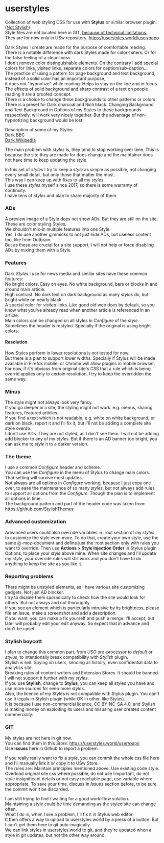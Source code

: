 <!-- tesing links in md files
There seems to be no way to open an md page other than the main readme.md in a view without the File tree.
To avoid reload, when just jumping anchors, use only "#anchor".

[Will reload the page but will open md without File tree and jumps to anchor OK](https://github.com/paponius/userstyles/#stylish-boycott)
There could be a slash before hash, or not: /userstyles/#stylish-boycott
[this will reload the md file and show File tree](README.md#stylish-boycott)  
[without reload](#stylish-boycott)  
-->

# userstyles
Collection of web styling CSS for use with **Stylus** or similar browser plugin. ([Not Stylish](#stylish-boycott))  
Style files are not located here in GIT, [because of technical limitations.](#git)  
They are for now only in USw repository. https://userstyles.world/user/papo  

Dark Styles I create are made for the purpose of comfortable reading.  
There is a notable difference with dark Styles made for color-haters. Or for the false feeling of a cleanliness.  
I don't remove color distinguishable elements. On the contrary I add special colors for links, visited links, separate colors for caption/sub-caption...  
The practice of using a pattern for page background and text background, instead of a solid color has an important purpose,  
it does not "hypnotize" while reading. Helps to stay on the line and in focus. The effects of solid background and sharp contrast of a text on people reading it are a proofed concept.  
There is a choice to change these backgrounds to other patterns or colors. There is a preset for Dark charcoal and Rich black. Changing Background and Text Background in Options of my Styles to these backgrounds respectively, will work very nicely together. But the advantage of non-hypnotizing background would be lost.  

Description of some of my Styles:  
[Dark BBC](Dark%20BBC/description.md)  
[Dark Wikipedia](Dark%20Wikipedia/description.md)

The main problem with _styles_ is, they tend to stop working over time. This is because the site they are made for does change
and the maintainer does not have time to keep updating the style.  

In this set of _styles_ I try to keep a _style_ as simple as possible, not changing every small detail, but only those that matter the most.  
This way I can keep up with fixes to all my _styles_.  
I use these _styles_ myself since 2017, so there is some warranty of continuity.  
I have tens of _styles_ and plan to share majority of them.  

### ADs
A preview image of a Style does not show ADs. But they are still on the site.  
These are color styling Styles.  
We shouldn't mix-in multiple features into one Style.  
Yes, I do use another gimmicks to not just hide ADs, but useless content too, like from Outbrain.  
But as these are crucial for a site support, I will not help or force disabling ADs by mixing them with a Style.

### Features
Dark _Styles_ I use for news media and similar sites have these common features:  
No bright colors. Easy on eyes. No white background, bars or blocks in and around main article.  
High contrast. No dark text on dark background as many _styles_ do, but bright white on nearly black.  
A special color for _visited_ links. Like good old web does by default, so you know what you've already read when another article is referenced in an article.  
Main colors can be changed on all styles in _Configure_ of the _style_.  
Sometimes the header is restyled. Specially if the original is using bright colors.  
#### Resolution
How Styles perform in lower resolutions is not tested for now.  
But there is a plan to support lower widths. Specially if Stylus will be made available in Firefox mobile, or Chrome will allow plugins in mobile browser.  
For now, if it's obvious from original site's CSS that a rule which is being overrid applies only to certain resolution, I try to keep the overridden the same way.

### Minus
The style might not always look very fancy.  
If you go deeper in a site, the styling might not work. e.g. menus, sharing features, featured articles.  
If you find a text which is not readable, e.g. white on white background, or dark on black, report it and I'll fix it,
but I'll not be adding a complete site style overdo.  
I don't use ADs. They are not styled, as I don't see them. I will not be adding add blocker to any of my _styles_. But if there is an AD banner too bright,
you can ask me to _style_ it to a darker version.

### The theme
I use a common _Configure_ header and scheme.  
You can use the _Configure_ in the menu of Stylus to change main colors. That setting will survive most updates.  
Not always are all options in _Configure_ working, because I just copy one over, to ease the maintenance of so many _styles_,
but not always add rules to support all options from the _Configure_. Though the plan is to implement all options in time.  
The background pattern and part of the header code was taken from: https://github.com/StylishThemes  

### Advanced customization
Advanced users could also override variables in :root section of my _styles_, to customize the style even more. To do that, create your own style, use the same @-moz-document
and define just the :root section only with rules you want to override. Then use **Actions > Style Injection Order** in Stylus plugin Options, to place your _style_ above mine.
When site changes and I'll update my _style_, your override rules will still work and you don't have to do anything to keep the site as you like it.  

### Reporting problems
There might be unstyled elements, as I have various site customizing gadgets. Not just AD blocker.  
I try to disable them sporadically to check how the site would look for others. But not always and not thoroughly.  
If you see an element which is particularly intrusive by its brightness, please file an Issue, make a screenshot and add a description.  
If you want, you can make a fix yourself and push a merge. I'll accept, but later will probably edit your edit anyway. So expect that in advance and don't be upset.  

### Stylish boycott
I plan to change this common part, from _USO_ pre-processor to _default_ or _stylus_, to intentionally break compatibility with _Stylish_ plugin.  
Stylish is evil. Spying on users, sending all history, even confidential data to analytics site.  
Breaking rules of content writers and Extension Stores. It should be banned. I will not support it further with my _styles_.  
If you use **Stylish**, change to **Stylus**, you can keep all styles you have and use more sources for even more _styles_.  
Also, the licence of my Styles is not compatible with Stylus plugin. You can't use it legaly in Stylish plugin (while OK in other, like Stylus).  
It is because I use non-commercial licence, CC BY-NC-SA 4.0, and Stylish is making money on exploiting its users and misusing user created content commercially.  

### GIT
My styles are not here in git now.  
You can find them in this _Store_: https://userstyles.world/user/papo  
Use **Issues** here in Github to report a problem.  

If you really really want to fix a _style_, you can commit the whole css file here and I'll manually link it or copy it to USw Store.  
The rules are: Maintain principles mentioned above. Use existing code style. Overload original site css where possible, do not use !important,
do not style insignificant details or not easy reachable page, use variable where appropriate.
To save your time, discuss in _Issues_ section before, to be sure the commit won't be discarded.

I am still trying to find / waiting for a good work-flow solution.  
Maintaining a style could be time demanding as the styled site can change often.  
What I do is, when I see a problem, I'll fix it in Stylus web editor.  
It then offers a way to upload to userstyles.world by a press of a button. But I can't get them here to git auto-magically.  
We can link styles in userstyles.world to git, and they're updated when a style in git updates, but not the other way around.  

